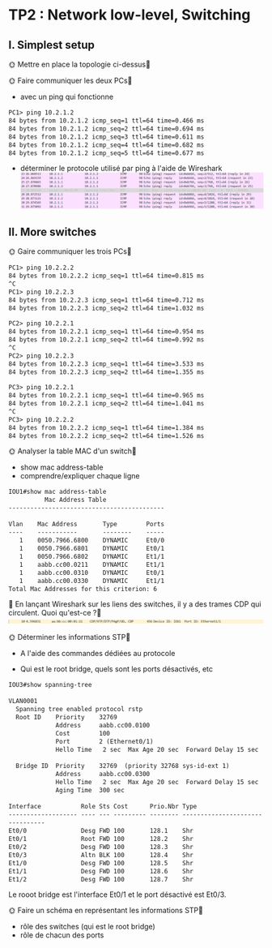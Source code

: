 # TP2 : Network low-level, Switching

## I. Simplest setup

🌞 Mettre en place la topologie ci-dessus🦧

🌞 Faire communiquer les deux PCs🦧

- avec un ping qui fonctionne   

```
PC1> ping 10.2.1.2
84 bytes from 10.2.1.2 icmp_seq=1 ttl=64 time=0.466 ms
84 bytes from 10.2.1.2 icmp_seq=2 ttl=64 time=0.694 ms
84 bytes from 10.2.1.2 icmp_seq=3 ttl=64 time=0.611 ms
84 bytes from 10.2.1.2 icmp_seq=4 ttl=64 time=0.682 ms
84 bytes from 10.2.1.2 icmp_seq=5 ttl=64 time=0.677 ms   
```


- déterminer le protocole utilisé par ping à l'aide de Wireshark   
![wireshark](IMG/wireshark.PNG)

## II. More switches

🌞 Gaire communiquer les trois PCs🦧
```
PC1> ping 10.2.2.2
84 bytes from 10.2.2.2 icmp_seq=1 ttl=64 time=0.815 ms
^C
PC1> ping 10.2.2.3
84 bytes from 10.2.2.3 icmp_seq=1 ttl=64 time=0.712 ms
84 bytes from 10.2.2.3 icmp_seq=2 ttl=64 time=1.032 ms
```
```
PC2> ping 10.2.2.1
84 bytes from 10.2.2.1 icmp_seq=1 ttl=64 time=0.954 ms
84 bytes from 10.2.2.1 icmp_seq=2 ttl=64 time=0.992 ms
^C
PC2> ping 10.2.2.3
84 bytes from 10.2.2.3 icmp_seq=1 ttl=64 time=3.533 ms
84 bytes from 10.2.2.3 icmp_seq=2 ttl=64 time=1.355 ms
```
```
PC3> ping 10.2.2.1
84 bytes from 10.2.2.1 icmp_seq=1 ttl=64 time=0.965 ms
84 bytes from 10.2.2.1 icmp_seq=2 ttl=64 time=1.041 ms
^C
PC3> ping 10.2.2.2
84 bytes from 10.2.2.2 icmp_seq=1 ttl=64 time=1.384 ms
84 bytes from 10.2.2.2 icmp_seq=2 ttl=64 time=1.526 ms
```
🌞 Analyser la table MAC d'un switch🦧

- show mac address-table
- comprendre/expliquer chaque ligne
```
IOU1#show mac address-table
          Mac Address Table
-------------------------------------------

Vlan    Mac Address       Type        Ports
----    -----------       --------    -----
   1    0050.7966.6800    DYNAMIC     Et0/0
   1    0050.7966.6801    DYNAMIC     Et0/1
   1    0050.7966.6802    DYNAMIC     Et1/1
   1    aabb.cc00.0211    DYNAMIC     Et1/1
   1    aabb.cc00.0310    DYNAMIC     Et0/1
   1    aabb.cc00.0330    DYNAMIC     Et1/1
Total Mac Addresses for this criterion: 6
```
🐙 En lançant Wireshark sur les liens des switches, il y a des trames CDP qui circulent. Quoi qu'est-ce ?🦧
![wireshark](IMG/wireshark1.PNG)


🌞 Déterminer les informations STP🦧

- A l'aide des commandes dédiées au protocole

- Qui est le root bridge, quels sont les ports désactivés, etc
```
IOU3#show spanning-tree

VLAN0001
  Spanning tree enabled protocol rstp
  Root ID    Priority    32769
             Address     aabb.cc00.0100
             Cost        100
             Port        2 (Ethernet0/1)
             Hello Time   2 sec  Max Age 20 sec  Forward Delay 15 sec

  Bridge ID  Priority    32769  (priority 32768 sys-id-ext 1)
             Address     aabb.cc00.0300
             Hello Time   2 sec  Max Age 20 sec  Forward Delay 15 sec
             Aging Time  300 sec

Interface           Role Sts Cost      Prio.Nbr Type
------------------- ---- --- --------- -------- --------------------------------
Et0/0               Desg FWD 100       128.1    Shr
Et0/1               Root FWD 100       128.2    Shr
Et0/2               Desg FWD 100       128.3    Shr
Et0/3               Altn BLK 100       128.4    Shr
Et1/0               Desg FWD 100       128.5    Shr
Et1/1               Desg FWD 100       128.6    Shr
Et1/2               Desg FWD 100       128.7    Shr
```
Le rooot bridge est l'interface Et0/1 et le port désactivé est Et0/3.

🌞 Faire un schéma en représentant les informations STP🦧

- rôle des switches (qui est le root bridge)
- rôle de chacun des ports

